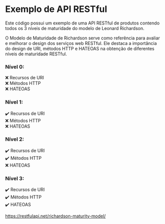 # Exemplo de API RESTful

Este código possui um exemplo de uma API RESTful de produtos contendo todos os 3 níveis de maturidade do modelo de Leonard Richardson. 

O Modelo de Maturidade de Richardson serve como referência para avaliar e melhorar o design dos serviços web RESTful. Ele destaca a importância do design de URI, métodos HTTP e HATEOAS na obtenção de diferentes níveis de maturidade RESTful.

### Nível 0:
❌ Recursos de URI <br>
❌ Métodos HTTP <br>
❌ HATEOAS <br>

### Nível 1:
✔️ Recursos de URI <br>
❌ Métodos HTTP <br>
❌ HATEOAS <br>


### Nível 2:
✔️ Recursos de URI <br>
✔️ Métodos HTTP <br>
❌ HATEOAS <br>


### Nível 3:
✔️ Recursos de URI <br>
✔️ Métodos HTTP <br>
✔️ HATEOAS <br>


https://restfulapi.net/richardson-maturity-model/
